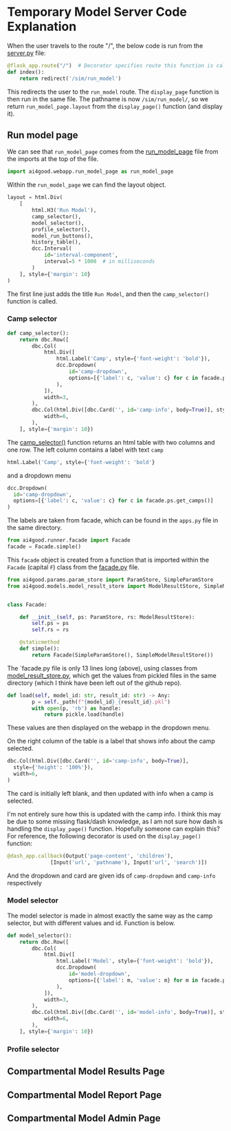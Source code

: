 # Temporary Model Server Code Explanation

When the user travels to the route "/", the below code is run from the [server.py](https://github.com/AIforGoodSimulator/model-server/blob/master/ai4good/webapp/server.py) file:
```python
@flask_app.route("/")  # Decorator specifies route this function is called on
def index():
    return redirect('/sim/run_model')
```
This redirects the user to the `run_model` route. The `display_page` function is then run in the same file. The pathname is now `/sim/run_model/`, so we return `run_model_page.layout` from the `display_page()` function (and display it).

## Run model page

We can see that `run_model_page` comes from the [run_model_page](https://github.com/AIforGoodSimulator/model-server/blob/master/ai4good/webapp/run_model_page.py) file from the imports at the top of the file.
```python
import ai4good.webapp.run_model_page as run_model_page
```
Within the `run_model_page` we can find the layout object.
```python
layout = html.Div(
    [
        html.H3('Run Model'),
        camp_selector(),
        model_selector(),
        profile_selector(),
        model_run_buttons(),
        history_table(),
        dcc.Interval(
            id='interval-component',
            interval=5 * 1000  # in milliseconds
        )
    ], style={'margin': 10}
)
```
The first line just adds the title `Run Model`, and then the `camp_selector()` function is called.

### Camp selector

```python
def camp_selector():
    return dbc.Row([
        dbc.Col(
            html.Div([
                html.Label('Camp', style={'font-weight': 'bold'}),
                dcc.Dropdown(
                    id='camp-dropdown',
                    options=[{'label': c, 'value': c} for c in facade.ps.get_camps()]
                ),
            ]),
            width=3,
        ),
        dbc.Col(html.Div([dbc.Card('', id='camp-info', body=True)], style={'height': '100%'}),
            width=6,
        ),
    ], style={'margin': 10})
```

The [camp_selector()](https://github.com/AIforGoodSimulator/model-server/blob/355af127713bf64115960503e1406d8a99873fe7/ai4good/webapp/run_model_page.py#L13) function returns an html table with two columns and one row. The left column contains a label with text `camp`
```python
html.Label('Camp', style={'font-weight': 'bold'}
```
and a dropdown menu
```python
dcc.Dropdown(
  id='camp-dropdown',
  options=[{'label': c, 'value': c} for c in facade.ps.get_camps()]
)
```
The labels are taken from facade, which can be found in the `apps.py` file in the same directory.
```python
from ai4good.runner.facade import Facade
facade = Facade.simple()
```
This `facade` object is created from a function that is imported within the `Facade` (capital `F`) class from the [facade.py](https://github.com/AIforGoodSimulator/model-server/blob/master/ai4good/runner/facade.py) file.

```python
from ai4good.params.param_store import ParamStore, SimpleParamStore
from ai4good.models.model_result_store import ModelResultStore, SimpleModelResultStore


class Facade:

    def __init__(self, ps: ParamStore, rs: ModelResultStore):
        self.ps = ps
        self.rs = rs

    @staticmethod
    def simple():
        return Facade(SimpleParamStore(), SimpleModelResultStore())
```

The `facade.py file is only 13 lines long (above), using classes from [model_result_store.py](https://github.com/AIforGoodSimulator/model-server/blob/master/ai4good/models/model_result_store.py), which get the values from pickled files in the same directory (which I think have been left out of the github repo).
```python
def load(self, model_id: str, result_id: str) -> Any:
        p = self._path(f"{model_id}_{result_id}.pkl")
        with open(p, 'rb') as handle:
            return pickle.load(handle)
```

These values are then displayed on the webapp in the dropdown menu.

On the right column of the table is a label that shows info about the camp selected.
```python
dbc.Col(html.Div([dbc.Card('', id='camp-info', body=True)],
  style={'height': '100%'}),
  width=6,
)
```
The card is initially left blank, and then updated with info when a camp is selected.

I'm not entirely sure how this is updated with the camp info. I think this may be due to some missing flask/dash knowledge, as I am not sure how dash is handling the `display_page()` function. Hopefully someone can explain this? For reference, the following decorator is used on the `display_page()` function:
```python
@dash_app.callback(Output('page-content', 'children'),
              [Input('url', 'pathname'), Input('url', 'search')])
```
And the dropdown and card are given ids of `camp-dropdown` and `camp-info` respectively

### Model selector

The model selector is made in almost exactly the same way as the camp selector, but with different values and id. Function is below.

```python
def model_selector():
    return dbc.Row([
        dbc.Col(
            html.Div([
                html.Label('Model', style={'font-weight': 'bold'}),
                dcc.Dropdown(
                    id='model-dropdown',
                    options=[{'label': m, 'value': m} for m in facade.ps.get_models()]
                ),
            ]),
            width=3,
        ),
        dbc.Col(html.Div([dbc.Card('', id='model-info', body=True)], style={'height': '100%'}),
            width=6,
        ),
    ], style={'margin': 10})
```
### Profile selector
## Compartmental Model Results Page
## Compartmental Model Report Page
## Compartmental Model Admin Page
